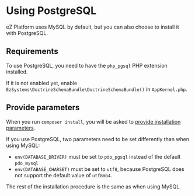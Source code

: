 # Using PostgreSQL

eZ Platform uses MySQL by default, but you can also choose to install it with PostgreSQL.

## Requirements

To use PostgreSQL, you need to have the `php_pgsql` PHP extension installed.

If it is not enabled yet, enable `EzSystems\DoctrineSchemaBundle\DoctrineSchemaBundle()` in `AppKernel.php`.

## Provide parameters

When you run `composer install`, you will be asked to [provide installation parameters](../getting_started/install_ez_platform.md#provide-installation-parameters).

If you use PostgreSQL, two parameters need to be set differently than when using MySQL:

- `env(DATABASE_DRIVER)` must be set to `pdo_pgsql` instead of the default `pdo_mysql`
- `env(DATABASE_CHARSET)` must be set to `utf8`, because PostgreSQL does not support the default value of `utf8mb4`.

The rest of the installation procedure is the same as when using MySQL.
